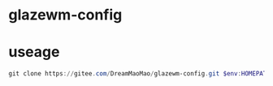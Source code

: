 # glazewm-config


# useage
```powershell
git clone https://gitee.com/DreamMaoMao/glazewm-config.git $env:HOMEPATH\.glzr
```